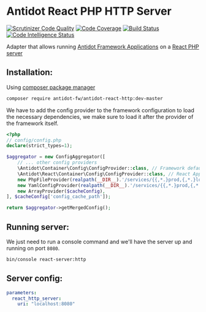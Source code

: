 # Antidot React PHP HTTP Server

[![Scrutinizer Code Quality](https://scrutinizer-ci.com/g/antidot-framework/react-http-server/badges/quality-score.png?b=master)](https://scrutinizer-ci.com/g/antidot-framework/react-http-server/?branch=master)
[![Code Coverage](https://scrutinizer-ci.com/g/antidot-framework/react-http-server/badges/coverage.png?b=master)](https://scrutinizer-ci.com/g/antidot-framework/react-http-server/?branch=master)
[![Build Status](https://scrutinizer-ci.com/g/antidot-framework/react-http-server/badges/build.png?b=master)](https://scrutinizer-ci.com/g/antidot-framework/react-http-server/build-status/master)
[![Code Intelligence Status](https://scrutinizer-ci.com/g/antidot-framework/react-http-server/badges/code-intelligence.svg?b=master)](https://scrutinizer-ci.com/code-intelligence)

Adapter that allows running [Antidot Framework Applications](https://github.com/antidot-framework/antidot-starter) on a 
[React PHP server](https://github.com/reactphp/http)

## Installation:

Using [composer package manager](https://getcomposer.org/download/)

````bash
composer require antidot-fw/antidot-react-http:dev-master
````

We have to add the config provider to the framework configuration to load the necessary dependencies, we make sure to 
load it after the provider of the framework itself.

````php
<?php
// config/config.php
declare(strict_types=1);

$aggregator = new ConfigAggregator([
    // ... other config providers
    \Antidot\Container\Config\ConfigProvider::class, // Framework default config provider
    \Antidot\React\Container\Config\ConfigProvider::class, // React Application config provider
    new PhpFileProvider(realpath(__DIR__).'/services/{{,*.}prod,{,*.}local,{,*.}dev}.php'),
    new YamlConfigProvider(realpath(__DIR__).'/services/{{,*.}prod,{,*.}local,{,*.}dev}.yaml'),
    new ArrayProvider($cacheConfig),
], $cacheConfig['config_cache_path']);

return $aggregator->getMergedConfig();
````

## Running server:

We just need to run a console command and we'll have the server up and running on port `8080`.

````bash
bin/console react-server:http
````

## Server config:

````yaml
parameters:
  react_http_server:
    uri: "localhost:8080"  
````
